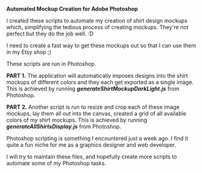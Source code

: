 **Automated Mockup Creation for Adobe Photoshop**

I created these scripts to automate my creation of shirt design mockups which, simplifying the tedious process of creating mockups. They're not perfect but they do the job well. :D

I need to create a fast way to get these mockups out so that I can use them in my Etsy shop ;)

These scripts are run in Photoshop.

**PART 1.** The application will automatically imposes designs into the shirt mockups of different colors and they each get exported as a single image.
This is achieved by running **_generateShirtMockupDarkLight.js_** from Photoshop.



**PART 2.** Another script is run to resize and crop each of these image mockups, lay them all out into the canvas, created a grid of all available colors of my shirt mockups. This is achieved by running **_generateAllShirtsDisplay.js_** from Photoshop.

Photoshop scripting is something I encountered just a week ago. I find it quite a fun niche for me as a graphics designer and web developer.

I will try to maintain these files, and hopefully create more scripts to automate some of my Photoshop tasks. 
